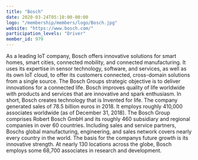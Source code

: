 ```yaml
---
title: "Bosch"
date: 2020-03-24T05:10:00-00:00
logo: "/membership/members/logo/Bosch.jpg"
website: "https://www.bosch.com/"
participation_levels: "Driver"
member_id: 979
---
```


As a leading IoT company, Bosch offers innovative solutions for smart homes, smart cities, connected mobility, and connected manufacturing. It uses its expertise in sensor technology, software, and services, as well as its own IoT cloud, to offer its customers connected, cross-domain solutions from a single source. The Bosch Groups strategic objective is to deliver innovations for a connected life. Bosch improves quality of life worldwide with products and services that are innovative and spark enthusiasm. In short, Bosch creates technology that is Invented for life. The company generated sales of 78.5 billion euros in 2018. It employs roughly 410,000 associates worldwide (as of December 31, 2018). The Bosch Group comprises Robert Bosch GmbH and its roughly 460 subsidiary and regional companies in over 60 countries. Including sales and service partners, Boschs global manufacturing, engineering, and sales network covers nearly every country in the world. The basis for the companys future growth is its innovative strength. At nearly 130 locations across the globe, Bosch employs some 68,700 associates in research and development.
